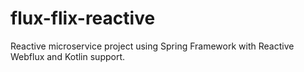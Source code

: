 # flux-flix-reactive
Reactive microservice project using Spring Framework with Reactive Webflux and Kotlin support.

